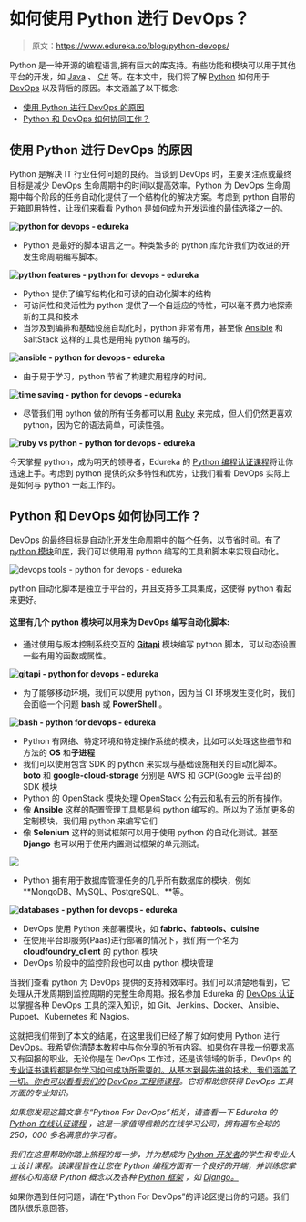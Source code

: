 # 如何使用 Python 进行 DevOps？

> 原文：<https://www.edureka.co/blog/python-devops/>

Python 是一种开源的编程语言,拥有巨大的库支持。有些功能和模块可以用于其他平台的开发，如 [Java](https://www.edureka.co/blog/java-tutorial/) 、 [C#](https://www.edureka.co/blog/c-sharp-tutorial/) 等。在本文中，我们将了解 [Python](https://www.edureka.co/blog/what-is-python/) 如何用于 [DevOps](https://www.edureka.co/blog/videos/devops-tutorial/) 以及背后的原因。本文涵盖了以下概念:

*   [使用 Python 进行 DevOps 的原因](#reasons)
*   [Python 和 DevOps 如何协同工作？](#pydev)

## **使用 Python 进行 DevOps 的原因**

Python 是解决 IT 行业任何问题的良药。当谈到 DevOps 时，主要关注点或最终目标是减少 DevOps 生命周期中的时间以提高效率。Python 为 DevOps 生命周期中每个阶段的任务自动化提供了一个结构化的解决方案。考虑到 python 自带的开箱即用特性，让我们来看看 Python 是如何成为开发运维的最佳选择之一的。

**![python for devops - edureka](img/24a371d6d55b2f9b1e5e2dc1a4e1b497.png)**

*   Python 是最好的脚本语言之一。种类繁多的 python 库允许我们为改进的开发生命周期编写脚本。

**![python features - python for devops - edureka](img/fa4c850befafbe9782da54412832721e.png)**

*   Python 提供了编写结构化和可读的自动化脚本的结构
*   可访问性和灵活性为 python 提供了一个自适应的特性，可以毫不费力地探索新的工具和技术
*   当涉及到编排和基础设施自动化时，python 非常有用，甚至像 [Ansible](https://www.edureka.co/blog/ansible-tutorial/) 和 SaltStack 这样的工具也是用纯 python 编写的。

**![ansible - python for devops - edureka](img/0ebb4cf452312de1ce9b70dd1aba0ed7.png)**

*   由于易于学习，python 节省了构建实用程序的时间。

**![time saving - python for devops - edureka](img/7bce8f8de73c22a9ff2dc57ef56d5585.png)**

*   尽管我们用 python 做的所有任务都可以用 [Ruby](https://www.edureka.co/blog/ruby-vs-python/) 来完成，但人们仍然更喜欢 python，因为它的语法简单，可读性强。

**![ruby vs python - python for devops - edureka](img/dd911f50382720d4c933cb46f3b96dea.png)**

今天掌握 python，成为明天的领导者，Edureka 的 [Python 编程认证课程](https://www.edureka.co/python-programming-certification-training)将让你迅速上手。考虑到 python 提供的众多特性和优势，让我们看看 DevOps 实际上是如何与 python 一起工作的。

## **Python 和 DevOps 如何协同工作？**

DevOps 的最终目标是自动化开发生命周期中的每个任务，以节省时间。有了 [python 模块](https://www.edureka.co/blog/python-modules/)和[库](https://www.edureka.co/blog/python-libraries/)，我们可以使用用 python 编写的工具和脚本来实现自动化。

![devops tools - python for devops - edureka](img/0a1a82f3de9d1d8c0be95dbf211c8ccc.png)

python 自动化脚本是独立于平台的，并且支持多工具集成，这使得 python 看起来更好。

#### 这里有几个 python 模块可以用来为 DevOps 编写自动化脚本:

*   通过使用与版本控制系统交互的 **[Gitapi](https://pypi.org/project/gitapi/)** 模块编写 python 脚本，可以动态设置一些有用的函数或属性。

**![gitapi - python for devops - edureka](img/824dbdeba93a0cce69d6fa5da19a39ff.png)**

*   为了能够移动环境，我们可以使用 python，因为当 CI 环境发生变化时，我们会面临一个问题 **bash** 或 **PowerShell** 。

**![bash - python for devops - edureka](img/6a9452ecfbfb12bb87c3fd223c315635.png)**

*   Python 有网络、特定环境和特定操作系统的模块，比如可以处理这些细节和方法的 **OS** 和**子进程**
*   我们可以使用包含 SDK 的 python 来实现与基础设施相关的自动化脚本。 **boto** 和 **google-cloud-storage** 分别是 AWS 和 GCP(Google 云平台)的 SDK 模块
*   Python 的 OpenStack 模块处理 OpenStack 公有云和私有云的所有操作。
*   像 **Ansible** 这样的配置管理工具都是纯 python 编写的。所以为了添加更多的定制模块，我们用 python 来编写它们
*   像 **Selenium** 这样的测试框架可以用于使用 python 的自动化测试。甚至 **Django** 也可以用于使用内置测试框架的单元测试。

**![](img/76ffeca13c093524fd2c8d25bff465ad.png)**

*   Python 拥有用于数据库管理任务的几乎所有数据库的模块，例如 **MongoDB、MySQL、PostgreSQL、**等。

**![databases - python for devops - edureka](img/fd58049edfdf24cf35264b0a6e781ee9.png)**

*   DevOps 使用 Python 来部署模块，如 **fabric、fabtools、cuisine**
*   在使用平台即服务(Paas)进行部署的情况下，我们有一个名为 **cloudfoundry_client** 的 python 模块
*   DevOps 阶段中的监控阶段也可以由 python 模块管理

当我们查看 python 为 DevOps 提供的支持和效率时。我们可以清楚地看到，它处理从开发周期到监控周期的完整生命周期。报名参加 Edureka 的 [DevOps 认证](https://www.edureka.co/devops-certification-training)以掌握各种 DevOps 工具的深入知识，如 Git、Jenkins、Docker、Ansible、Puppet、Kubernetes 和 Nagios。

这就把我们带到了本文的结尾，在这里我们已经了解了如何使用 Python 进行 DevOps。我希望你清楚本教程中与你分享的所有内容。如果你在寻找一份要求高又有回报的职业。无论你是在 DevOps 工作过，还是该领域的新手，DevOps 的[专业证书课程都是你学习如何成功所需要的。从基本到最先进的技术，我们涵盖了一切。*你也可以看看我们的*](https://www.edureka.co/executive-programs/purdue-devops) *[DevOps 工程师课程](https://www.edureka.co/masters-program/devops-engineer-training)。它将帮助您获得 DevOps 工具方面的专业知识。*

*如果您发现这篇文章与“Python For DevOps”相关，请查看一下  Edureka 的 [Python 在线认证课程](https://www.edureka.co/python-programming-certification-training) ，这是一家值得信赖的在线学习公司，拥有遍布全球的 250，000 多名满意的学习者。*

*我们在这里帮助你踏上旅程的每一步，并为想成为  [Python 开发者](https://www.edureka.co/blog/how-to-become-a-python-developer/)的学生和专业人士设计课程。该课程旨在让您在 Python 编程方面有一个良好的开端，并训练您掌握核心和高级 Python 概念以及各种  [Python 框架](https://www.edureka.co/blog/python-frameworks/) ，如  [Django。](https://www.edureka.co/blog/django-tutorial/)*

如果你遇到任何问题，请在“Python For DevOps”的评论区提出你的问题。我们团队很乐意回答。